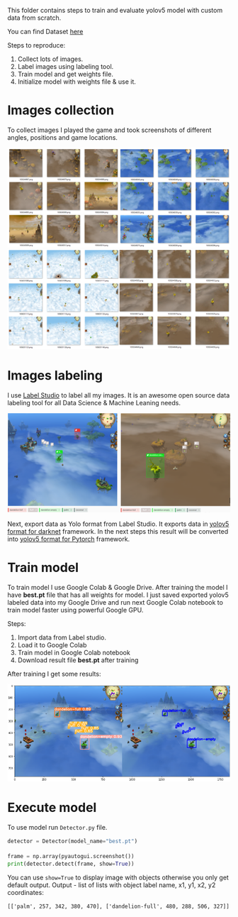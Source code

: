 This folder contains steps to train and evaluate yolov5 model with custom data from scratch.

You can find Dataset [here](https://www.kaggle.com/datasets/maxkav/yolov5-game-dataset-for-darknet-framework?sort=recent-comments&select=notes.json)

Steps to reproduce:
1. Collect lots of images.
2. Label images using labeling tool.
4. Train model and get weights file.
5. Initialize model with weights file & use it.

# Images collection
To collect images I played the game and took screenshots of different angles, positions and game locations.

![Images 1](readme-assets/images_1.png)
![Images 2](readme-assets/images_2.png)

# Images labeling 

I use [Label Studio](https://github.com/heartexlabs/label-studio) to label all my images. It is an awesome open source 
data labeling tool for all Data Science & Machine Leaning needs.

![Labeling 1](readme-assets/labeling_1.png)

Next, export data as Yolo format from Label Studio. It exports data
in [yolov5 format for darknet](https://roboflow.com/formats/yolo-darknet-txt) 
framework. In the next steps this result will be converted into 
[yolov5 format for Pytorch](https://roboflow.com/formats/yolov5-pytorch-txt) 
framework.

# Train model

To train model I use Google Colab & Google Drive. After training the model I have **best.pt** file 
that has all weights for model. I just saved exported yolov5 labeled data into my Google Drive 
and run next Google Colab notebook to train model faster using powerful Google GPU. 

Steps:

1. Import data from Label studio.
2. Load it to Google Colab
3. Train model in Google Colab notebook
4. Download result file **best.pt** after training

After training I get some results:

![Result 1](readme-assets/train_result_1.png)

# Execute model 

To use model run ``Detector.py`` file.

```python
detector = Detector(model_name="best.pt")

frame = np.array(pyautogui.screenshot())
print(detector.detect(frame, show=True))
```

You can use ```show=True``` to display image with objects otherwise you only get default output.
Output - list of lists with object label name, x1, y1, x2, y2 coordinates: 

```
[['palm', 257, 342, 380, 470], ['dandelion-full', 480, 288, 506, 327]]
```
